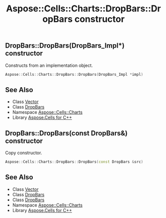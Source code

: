 ﻿---
title: Aspose::Cells::Charts::DropBars::DropBars constructor
linktitle: DropBars
second_title: Aspose.Cells for C++ API Reference
description: 'Aspose::Cells::Charts::DropBars::DropBars constructor. Constructs from an implementation object in C++.'
type: docs
weight: 100
url: /cpp/aspose.cells.charts/dropbars/dropbars/
---
## DropBars::DropBars(DropBars_Impl*) constructor


Constructs from an implementation object.

```cpp
Aspose::Cells::Charts::DropBars::DropBars(DropBars_Impl *impl)
```

## See Also

* Class [Vector](../../../aspose.cells/vector/)
* Class [DropBars](../)
* Namespace [Aspose::Cells::Charts](../../)
* Library [Aspose.Cells for C++](../../../)
## DropBars::DropBars(const DropBars\&) constructor


Copy constructor.

```cpp
Aspose::Cells::Charts::DropBars::DropBars(const DropBars &src)
```

## See Also

* Class [Vector](../../../aspose.cells/vector/)
* Class [DropBars](../)
* Class [DropBars](../)
* Namespace [Aspose::Cells::Charts](../../)
* Library [Aspose.Cells for C++](../../../)
